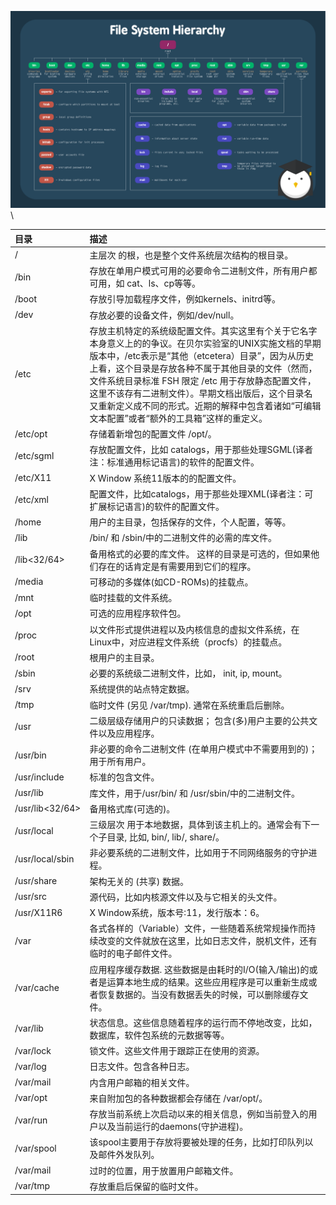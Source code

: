 <!---title:Linux文件系统结构图-->
<!---category:技术学习-->
<!---tags:linux-->
<!---author:Neal-->
<!---date:2016-04-23-->

![Linux File System Hierarchy](../images/linux-file-system-hierarchy.png)\


| 目录                | 描述                                                                                         |
|:--------------------|:---------------------------------------------------------------------------------------------|
| /                   | 主层次 的根，也是整个文件系统层次结构的根目录。                                              |
| /bin                | 存放在单用户模式可用的必要命令二进制文件，所有用户都可用，如 cat、ls、cp等等。               |
| /boot               | 存放引导加载程序文件，例如kernels、initrd等。                                                |
| /dev                | 存放必要的设备文件，例如/dev/null。                                                          |
| /etc                | 存放主机特定的系统级配置文件。其实这里有个关于它名字本身意义上的的争议。在贝尔实验室的UNIX实施文档的早期版本中，/etc表示是“其他（etcetera）目录”，因为从历史上看，这个目录是存放各种不属于其他目录的文件（然而，文件系统目录标准 FSH 限定 /etc 用于存放静态配置文件，这里不该存有二进制文件）。早期文档出版后，这个目录名又重新定义成不同的形式。近期的解释中包含着诸如“可编辑文本配置”或者“额外的工具箱”这样的重定义。 |
| /etc/opt            | 存储着新增包的配置文件 /opt/。                                                               |
| /etc/sgml           | 存放配置文件，比如 catalogs，用于那些处理SGML(译者注：标准通用标记语言)的软件的配置文件。    |
| /etc/X11            | X Window 系统11版本的的配置文件。                                                            |
| /etc/xml            | 配置文件，比如catalogs，用于那些处理XML(译者注：可扩展标记语言)的软件的配置文件。            |
| /home               | 用户的主目录，包括保存的文件，个人配置，等等。                                               |
| /lib                | /bin/ 和 /sbin/中的二进制文件的必需的库文件。                                                |
| /lib<32/64>         | 备用格式的必要的库文件。 这样的目录是可选的，但如果他们存在的话肯定是有需要用到它们的程序。  |
| /media              | 可移动的多媒体(如CD-ROMs)的挂载点。                                                          |
| /mnt                | 临时挂载的文件系统。                                                                         |
| /opt                | 可选的应用程序软件包。                                                                       |
| /proc               | 以文件形式提供进程以及内核信息的虚拟文件系统，在Linux中，对应进程文件系统（procfs）的挂载点。|
| /root               | 根用户的主目录。                                                                             |
| /sbin               | 必要的系统级二进制文件，比如， init, ip, mount。                                             |
| /srv                | 系统提供的站点特定数据。                                                                     |
| /tmp                | 临时文件 (另见 /var/tmp). 通常在系统重启后删除。                                             |
| /usr                | 二级层级存储用户的只读数据； 包含(多)用户主要的公共文件以及应用程序。                        |
| /usr/bin            | 非必要的命令二进制文件 (在单用户模式中不需要用到的)；用于所有用户。                          |
| /usr/include        | 标准的包含文件。                                                                             |
| /usr/lib            | 库文件，用于/usr/bin/ 和 /usr/sbin/中的二进制文件。                                          |
| /usr/lib<32/64>     | 备用格式库(可选的)。                                                                         |
| /usr/local          | 三级层次 用于本地数据，具体到该主机上的。通常会有下一个子目录, 比如, bin/, lib/, share/。    |
| /usr/local/sbin     | 非必要系统的二进制文件，比如用于不同网络服务的守护进程。                                     |
| /usr/share          | 架构无关的 (共享) 数据。                                                                     |
| /usr/src            | 源代码，比如内核源文件以及与它相关的头文件。                                                 |
| /usr/X11R6          | X Window系统，版本号:11，发行版本：6。                                                       |
| /var                | 各式各样的（Variable）文件，一些随着系统常规操作而持续改变的文件就放在这里，比如日志文件，脱机文件，还有临时的电子邮件文件。 |
| /var/cache          | 应用程序缓存数据. 这些数据是由耗时的I/O(输入/输出)的或者是运算本地生成的结果。这些应用程序是可以重新生成或者恢复数据的。当没有数据丢失的时候，可以删除缓存文件。 |
| /var/lib            | 状态信息。这些信息随着程序的运行而不停地改变，比如，数据库，软件包系统的元数据等等。         |
| /var/lock           | 锁文件。这些文件用于跟踪正在使用的资源。                                                     |
| /var/log            | 日志文件。包含各种日志。                                                                     |
| /var/mail           | 内含用户邮箱的相关文件。                                                                     |
| /var/opt            | 来自附加包的各种数据都会存储在 /var/opt/。                                                   |
| /var/run            | 存放当前系统上次启动以来的相关信息，例如当前登入的用户以及当前运行的daemons(守护进程)。      |
| /var/spool          | 该spool主要用于存放将要被处理的任务，比如打印队列以及邮件外发队列。                          |
| /var/mail           | 过时的位置，用于放置用户邮箱文件。                                                           |
| /var/tmp            | 存放重启后保留的临时文件。                                                                   |
